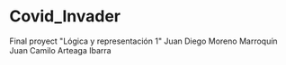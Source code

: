 # Covid_Invader
 Final proyect "Lógica y representación 1"
 Juan Diego Moreno Marroquín
 Juan Camilo Arteaga Ibarra
